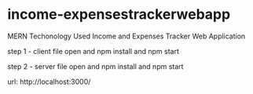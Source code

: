 # income-expensestrackerwebapp
MERN Techonology Used Income and Expenses Tracker Web Application


step 1 - client file open and npm install and npm start

step 2 - server file open and npm install and npm start

url: http://localhost:3000/
